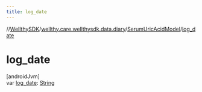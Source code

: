 ```yaml
---
title: log_date
---
```

//[WellthySDK](../../../index.html)/[wellthy.care.wellthysdk.data.diary](../index.html)/[SerumUricAcidModel](index.html)/[log_date](log_date.html)



# log_date



[androidJvm]\
var [log_date](log_date.html): [String](https://kotlinlang.org/api/latest/jvm/stdlib/kotlin/-string/index.html)




